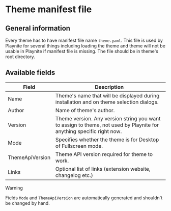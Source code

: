 # Theme manifest file

General information
---------------------

Every theme has to have manifest file name `theme.yaml`. This file is used by Playnite for several things including loading the theme and theme will not be usable in Playnite if manifest file is missing. The file should be in theme's root directory.

Available fields
---------------------

| Field | Description |
| -- | -- |
| Name | Theme's name that will be displayed during installation and on theme selection dialogs. |
| Author | Name of theme's author.  |
| Version  | Theme version. Any version string you want to assign to theme, not used by Playnite for anything specific right now. |
| Mode  | Specifies whether the theme is for Desktop of Fullscreen mode. |
| ThemeApiVersion | Theme API version required for theme to work. |
| Links | Optional list of links (extension website, changelog etc.) |


> [!WARNING] 
> Fields `Mode` and `ThemeApiVersion` are automatically generated and shouldn't be changed by hand.